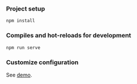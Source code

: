 ### Project setup

```
npm install
```

### Compiles and hot-reloads for development

```
npm run serve
```

### Customize configuration

See [demo](https://cli.vuejs.org/config/).
